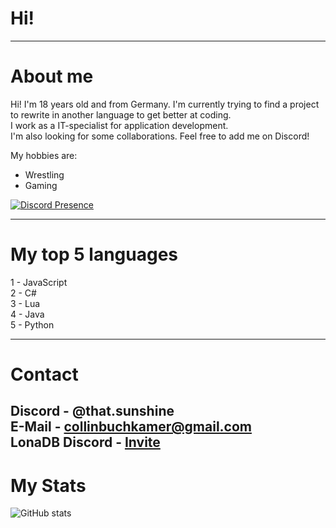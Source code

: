 # Hi!
---
# About me
Hi! I'm 18 years old and from Germany. I'm currently trying to find a project to rewrite in another language to get better at coding.<br />
I work as a IT-specialist for application development.<br />
I'm also looking for some collaborations. Feel free to add me on Discord!<br />

My hobbies are:
- Wrestling
- Gaming

[![Discord Presence](https://lanyard.cnrad.dev/api/219191061199847424
                            )](https://discord.com/users/219191061199847424)

---
# My top 5 languages
1 - JavaScript<br />
2 - C#<br />
3 - Lua<br />
4 - Java<br />
5 - Python

---
# Contact
Discord - @that.sunshine<br />
E-Mail - collinbuchkamer@gmail.com<br />
LonaDB Discord - [Invite](https://discord.gg/tBWVGQt8sP)
---
# My Stats
![GitHub stats](https://github-readme-stats.vercel.app/api?username=Hanyaku-Chan&show_icons=true&theme=tokyonight)
